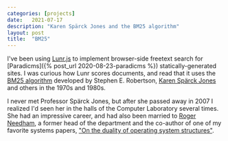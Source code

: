 ```yaml
---
categories: [projects]
date:   2021-07-17
description: "Karen Spärck Jones and the BM25 algorithm"
layout: post
title:  "BM25"
---
```


I've been using [Lunr.js](https://lunrjs.com/) to implement browser-side freetext search for [Paradicms]({% post_url 2020-08-23-paradicms %}) statically-generated sites. I was curious how Lunr scores documents, and read that it uses the [BM25 algorithm](https://en.wikipedia.org/wiki/Okapi_BM25) developed by Stephen E. Robertson, [Karen Spärck Jones](https://en.wikipedia.org/wiki/Karen_Sp%C3%A4rck_Jones) and others in the 1970s and 1980s.

I never met Professor Spärck Jones, but after she passed away in 2007 I realized I'd seen her in the halls of the Computer Laboratory several times. She had an impressive career, and had also been married to [Roger Needham](https://en.wikipedia.org/wiki/Roger_Needham), a former head of the department and the co-author of one of my favorite systems papers, ["On the duality of operating system structures"](https://dl.acm.org/doi/10.1145/850657.850658).
